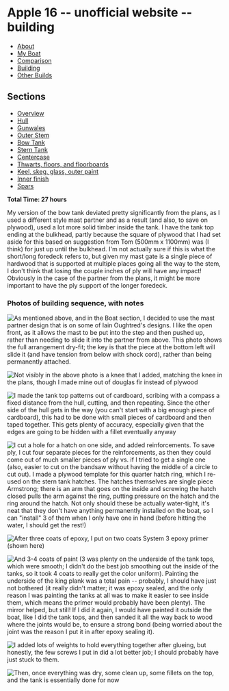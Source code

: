 <style>
 #navigation {
   display: none;
 }

 table {
   width: auto;
 }

</style>

# Apple 16 -- unofficial website -- building

<ul class="menu">
  <li><a href="/apple">About</a></li>
  <li><a href="/apple/boat.html">My Boat</a></li>
  <li><a href="/apple/comparison.html">Comparison</a></li>
  <li class="cur"><a href="/apple/building.html">Building</a></li>
  <li><a href="/apple/others.html">Other Builds</a></li>
</ul>

## Sections

<ul class="menu">
<li><a href="/apple/building.html">Overview</a></li>
<li><a href="/apple/building/hull.html">Hull</a></li>
<li><a href="/apple/building/gunwales.html">Gunwales</a></li>
<li><a href="/apple/building/stem.html">Outer Stem</a></li>
<li class="cur"><a href="/apple/building/bowtank.html">Bow Tank</a></li>
<li><a href="/apple/building/sterntank.html">Stern Tank</a></li>
<li><a href="/apple/building/centercase.html">Centercase</a></li>
<li><a href="/apple/building/thwarts.html">Thwarts, floors, and floorboards</a></li>
<li><a href="/apple/building/hullfinish.html">Keel, skeg, glass, outer paint</a></li>
<li><a href="/apple/building/innerfinish.html">Inner finish</a></li>
<li><a href="/apple/building/spars.html">Spars</a></li>
</ul>

**Total Time: 27 hours**

My version of the bow tank deviated pretty significantly from the plans, as I
used a different style mast partner and as a result (and also, to save on
plywood), used a lot more solid timber inside the tank. I have the tank top
ending at the bulkhead, partly because the square of plywood that I had set
aside for this based on suggestion from Tom (500mm x 1100mm) was (I think) for
just up until the bulkhead. I'm not actually sure if this is what the short/long
foredeck refers to, but given my mast gate is a single piece of hardwood that is
supported at multiple places going all the way to the stem, I don't think that
losing the couple inches of ply will have any impact! Obviously in the case of
the partner from the plans, it might be more important to have the ply support
of the longer foredeck. 

<!-- #### Important Notes (!!! READ THESE EVEN IF YOU IGNORE THE REST !!!) -->

### Photos of building sequence, with notes

<div style="clear: both"></div>

![As mentioned above, and in the [Boat](/apple/boat.html) section, I decided to use the mast partner design that is on some of Iain Oughtred's designs. I like the open front, as it allows the mast to be put into the step and then pushed up, rather than needing to slide it into the partner from above. This photo shows the full arrangement dry-fit; the key is that the piece at the bottom left will slide it (and have tension from below with shock cord), rather than being permanently attached.](/static/apple/IMG_1435.jpeg)

<div style="clear: both"></div>

![Not visibly in the above photo is a knee that I added, matching the knee in the plans, though I made mine out of douglas fir instead of plywood](/static/apple/IMG_1437.jpeg)

<div style="clear: both"></div>

![I made the tank top patterns out of cardboard, scribing with a compass a fixed distance from the hull, cutting, and then repeating. Since the other side of the hull gets in the way (you can't start with a big enough piece of cardboard), this had to be done with small pieces of cardboard and then taped together. This gets plenty of accuracy, especially given that the edges are going to be hidden with a fillet eventually anyway](/static/apple/IMG_1449.jpeg)

<div style="clear: both"></div>

![I cut a hole for a hatch on one side, and added reinforcements. To save ply, I cut four separate pieces for the reinforcements, as then they could come out of much smaller pieces of ply vs. if I tried to get a single one (also, easier to cut on the bandsaw without having the middle of a circle to cut out). I made a plywood template for this quarter hatch ring, which I re-used on the stern tank hatches. The hatches themselves are single piece Armstrong; there is an arm that goes on the inside and screwing the hatch closed pulls the arm against the ring, putting pressure on the hatch and the ring around the hatch. Not only should these be actually water-tight, it's neat that they don't have anything permanently installed on the boat, so I can "install" 3 of them when I only have one in hand (before hitting the water, I should get the rest!)](/static/apple/IMG_1516.jpeg)


<div style="clear: both"></div>

![After three coats of epoxy, I put on two coats  System 3 epoxy primer (shown here)](/static/apple/IMG_1598.jpeg)

<div style="clear: both"></div>

![And 3-4 coats of paint (3 was plenty on the underside of the tank tops, which were smooth; I didn't do the best job smoothing out the inside of the tanks, so it took 4 coats to really get the color uniform). Painting the underside of the king plank was a total pain -- probably, I should have just not bothered (it really didn't matter; it was epoxy sealed, and the only reason I was painting the tanks at all was to make it easier to see inside them, which means the primer would probably have been plenty). The mirror helped, but still! If I did it again, I would have painted it outside the boat, like I did the tank tops, and then sanded it all the way back to wood where the joints would be, to ensure a strong bond (being worried about the joint was the reason I put it in after epoxy sealing it).](https://dbp.io/static/apple/IMG_1654.jpeg)


<div style="clear: both"></div>

![I added lots of weights to hold everything together after glueing, but honestly, the few screws I put in did a lot better job; I should probably have just stuck to them.](/static/apple/IMG_1670.jpeg)


<div style="clear: both"></div>

![Then, once everything was dry, some clean up, some fillets on the top, and the tank is essentially done for now](/static/apple/IMG_1721.jpeg)
